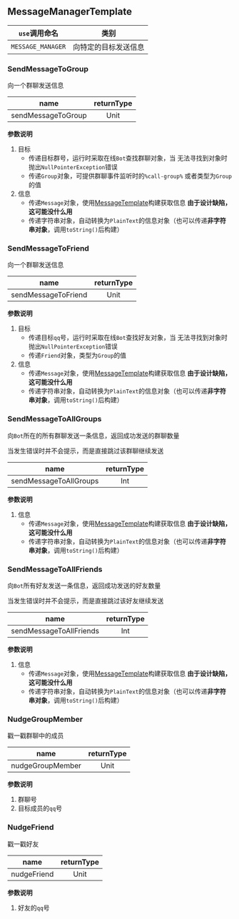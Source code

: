 ## MessageManagerTemplate

|     `use`调用命名     |      类别      | 
|:-----------------:|:------------:|
| `MESSAGE_MANAGER` |  向特定的目标发送信息  |

### SendMessageToGroup

向一个群聊发送信息

|        name        | returnType |
|:------------------:|:----------:|
| sendMessageToGroup |    Unit    |

**参数说明**

1. 目标
   - 传递目标群号，运行时采取在线`Bot`查找群聊对象，当
     无法寻找到对象时抛出`NullPointerException`错误
   - 传递`Group`对象，可提供群聊事件监听时的`%call-group%`
     或者类型为`Group`的值
2. 信息
   - 传递`Message`对象，使用[MessageTemplate](MessageTemplate.md)构建获取信息 
    **由于设计缺陷，这可能没什么用**
   - 传递字符串对象，自动转换为`PlainText`的信息对象（也可以传递**非字符串对象**，调用`toString()`后构建）

### SendMessageToFriend

向一个群聊发送信息

|        name         | returnType |
|:-------------------:|:----------:|
| sendMessageToFriend |    Unit    |

**参数说明**

1. 目标
    - 传递目标`qq`号，运行时采取在线`Bot`查找好友对象，当
      无法寻找到对象时抛出`NullPointerException`错误
    - 传递`Friend`对象，类型为`Group`的值
2. 信息
    - 传递`Message`对象，使用[MessageTemplate](MessageTemplate.md)构建获取信息
      **由于设计缺陷，这可能没什么用**
    - 传递字符串对象，自动转换为`PlainText`的信息对象（也可以传递**非字符串对象**，调用`toString()`后构建）

### SendMessageToAllGroups

向`Bot`所在的所有群聊发送一条信息，返回成功发送的群聊数量

当发生错误时并不会提示，而是直接跳过该群聊继续发送

|          name          | returnType |
|:----------------------:|:----------:|
| sendMessageToAllGroups |    Int     |

**参数说明**

1. 信息
   - 传递`Message`对象，使用[MessageTemplate](MessageTemplate.md)构建获取信息
   **由于设计缺陷，这可能没什么用**
   - 传递字符串对象，自动转换为`PlainText`的信息对象（也可以传递**非字符串对象**，调用`toString()`后构建）

### SendMessageToAllFriends

向`Bot`所有好友发送一条信息，返回成功发送的好友数量

当发生错误时并不会提示，而是直接跳过该好友继续发送

|          name           | returnType |
|:-----------------------:|:----------:|
| sendMessageToAllFriends |    Int     |

**参数说明**

1. 信息
    - 传递`Message`对象，使用[MessageTemplate](MessageTemplate.md)构建获取信息
      **由于设计缺陷，这可能没什么用**
    - 传递字符串对象，自动转换为`PlainText`的信息对象（也可以传递**非字符串对象**，调用`toString()`后构建）

### NudgeGroupMember

戳一戳群聊中的成员

|       name       | returnType |
|:----------------:|:----------:|
| nudgeGroupMember |    Unit    |

**参数说明**

1. 群聊号
2. 目标成员的`qq`号

### NudgeFriend

戳一戳好友

|    name     | returnType |
|:-----------:|:----------:|
| nudgeFriend |    Unit    |

**参数说明**

1. 好友的`qq`号